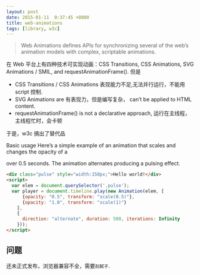 ```yaml
---
layout: post
date: 2015-01-11  0:37:45 +0800
title: web-animations
tags: [library, w3c] 
---
```



> Web Animations defines APIs for synchronizing several of the web’s animation models with complex, scriptable animations.


在 Web 平台上有四种技术可实现动画：CSS Transitions, CSS Animations, SVG Animations / SMIL, and requestAnimationFrame(). 
但是 
- CSS Transitions / CSS Animations 表现能力不足,无法并行运行，不能用 script 控制.
- SVG Animations are  有表现力，但是编写复杂， can’t be applied to HTML content.
- requestAnimationFrame() is not a declarative approach, 运行在主线程，主线程忙时，会卡顿


于是，w3c 搞出了替代品

Basic usage
Here’s a simple example of an animation that scales and changes the opacity of a <div> over 0.5 seconds. The animation alternates producing a pulsing effect.

```html
<div class="pulse" style="width:150px;">Hello world!</div>
<script>
  var elem = document.querySelector('.pulse');
  var player = document.timeline.play(new Animation(elem, [
      {opacity: "0.5", transform: "scale(0.5)"}, 
      {opacity: "1.0", transform: "scale(1)"}
    ],
    {
      direction: "alternate", duration: 500, iterations: Infinity
    }));
</script>
```


## 问题
还未正式发布，浏览器兼容不全，需要`刮腻子`.
